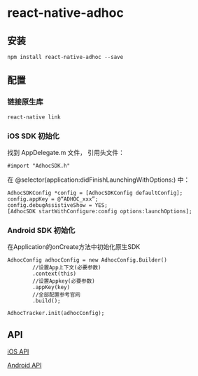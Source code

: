 # react-native-adhoc

## 安装

```
npm install react-native-adhoc --save
```

## 配置

### 链接原生库

```
react-native link
```

### iOS SDK 初始化

找到 AppDelegate.m 文件， 引用头文件：

```#import "AdhocSDK.h"```

在 @selector(application:didFinishLaunchingWithOptions:) 中：

```
AdhocSDKConfig *config = [AdhocSDKConfig defaultConfig];
config.appKey = @“ADHOC_xxx”;
config.debugAssistiveShow = YES;
[AdhocSDK startWithConfigure:config options:launchOptions];
```

### Android SDK 初始化

在Application的onCreate方法中初始化原生SDK

```
AdhocConfig adhocConfig = new AdhocConfig.Builder()
        //设置App上下文(必要参数)
        .context(this)
        //设置Appkey(必要参数)
        .appKey(key)
        //全部配置参考官网
        .build();

AdhocTracker.init(adhocConfig);
```

## API

[iOS API](documents/ios_api.md)

[Android API](documents/android_api.md)
